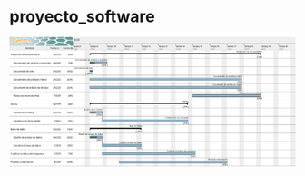 # proyecto_software

![Diagrama gantt](https://github.com/alejandroGM0/proyecto_software/blob/main/documentacion/diagrama%20gantt.png?raw=true)
